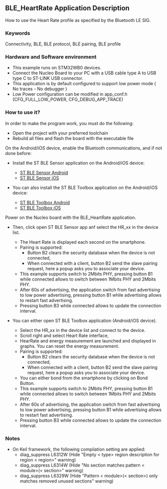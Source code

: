 ## __BLE_HeartRate Application Description__

How to use the Heart Rate profile as specified by the Bluetooth LE SIG.

### __Keywords__

Connectivity, BLE, BLE protocol, BLE pairing, BLE profile

### __Hardware and Software environment__

  - This example runs on STM32WB0 devices.
  - Connect the Nucleo Board to your PC with a USB cable type A to USB type C to ST-LINK USB connector. 
  - This application is by default configured to support low power mode ( No traces - No debugger ) 
  - Low Power configuration can be modified in app_conf.h (CFG_FULL_LOW_POWER, CFG_DEBUG_APP_TRACE)

### __How to use it?__

In order to make the program work, you must do the following:

 - Open the project with your preferred toolchain
 - Rebuild all files and flash the board with the executable file

 On the Android/iOS device, enable the Bluetooth communications, and if not done before:

   - Install the ST BLE Sensor application on the Android/iOS device:
	   - <a href="https://play.google.com/store/apps/details?id=com.st.bluems"> ST BLE Sensor Android</a>
	   - <a href="https://itunes.apple.com/us/App/st-bluems/id993670214?mt=8"> ST BLE Sensor iOS</a>

   - You can also install the ST BLE Toolbox application on the Android/iOS device:
     - <a href="https://play.google.com/store/apps/details?id=com.st.dit.stbletoolbox"> ST BLE Toolbox Android</a>
     - <a href="https://apps.apple.com/us/app/st-ble-toolbox/id1531295550"> ST BLE Toolbox iOS</a>
	
 Power on the Nucleo board with the BLE_HeartRate application.

 - Then, click open ST BLE Sensor app anf select the HR_xx in the device list.
	 - The Heart Rate is displayed each second on the smartphone.
	 - Pairing is supported:
	   - Button B2 clears the security database when the device is not connected,
	   - When connected with a client, button B2 send the slave pairing request, here a popup asks you to associate your device.
	 - This example supports switch to 2Mbits PHY, pressing button B1 while connected allows to switch between 1Mbits PHY and 2Mbits PHY.
	 - After 60s of advertising, the application switch from fast advertising to low power advertising, pressing button B1 while advertising allows to restart fast advertising.
	 - Pressing button B3 while connected allows to update the connection interval. 

 - You can either open ST BLE Toolbox application (Android/iOS device).

	 - Select the HR_xx in the device list and connect to the device.
	 - Scroll right and select Heart Rate interface,
	 - HearRate and energy measurement are launched and displayed in graphs. You can reset the energy measurement.
	 - Pairing is supported:   
	   - Button B2 clears the security database when the device is not connected,
	   - When connected with a client, button B2 send the slave pairing request, here a popup asks you to associate your device.
	 - You can either bond from the smartphone by clicking on Bond Button.
	 - This example supports switch to 2Mbits PHY, pressing button B1 while connected allows to switch between 1Mbits PHY and 2Mbits PHY.
	 - After 60s of advertising, the application switch from fast advertising to low power advertising, pressing button B1 while advertising allows to restart fast advertising.
	 - Pressing button B3 while connected allows to update the connection interval. 

### __Notes__
                                            
 - On Keil framework, the following compilation setting are applied:
   - diag_suppress L6312W          (Hide "Empty < type> region description for region < region>" warning)
   - diag_suppress L6314W          (Hide "No section matches pattern < module>(< section>" warning)
   - diag_suppress L6329W          (Hide "Pattern < module>(< section>) only matches removed unused sections" warning)
